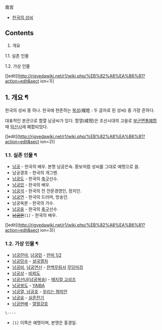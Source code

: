 南宮

  * [한국의 성씨](%ED%95%9C%EA%B5%AD%EC%9D%98%20%EC%84%B1%EC%94%A8.md)

## Contents

    

1. 개요 
    

1.1. 실존 인물

1.2. 가상 인물

[[edit](http://rigvedawiki.net/r1/wiki.php/%EB%82%A8%EA%B6%81?action=edit&sect
ion=1)]

## 1. 개요 ¶

한국의 성씨 중 하나. 한국에 현존하는 [복성](%EB%B3%B5%EC%84%B1.md)(複姓 : 두 글자로 된 성씨) 중 가장
흔하다.

  

대표적인 본관으로 함열 남궁씨가 있다. 함열(咸悅)은 조선시대의 고을로 [부군면통폐합](%EB%B6%80%EA%B5%B0%EB%A9%B4%20%ED%86%B5%ED%8F%90%ED%95%A9.md) 때
[익산시](%EC%9D%B5%EC%82%B0%EC%8B%9C.md)에 폐합되었다.

  

[[edit](http://rigvedawiki.net/r1/wiki.php/%EB%82%A8%EA%B6%81?action=edit&sect
ion=2)]

### 1.1. 실존 인물 ¶

  * [남궁](%EB%82%A8%EA%B6%81.md) \- 한국의 배우. 본명 남궁은숙. 황보처럼 성씨를 그대로 예명으로 씀.
  * 남궁경호 - 한국의 개그맨.
  * [남궁도](%EB%82%A8%EA%B6%81%EB%8F%84.md) \- 한국의 [축구](%EC%B6%95%EA%B5%AC.md)선수.
  * [남궁민](%EB%82%A8%EA%B6%81%EB%AF%BC.md) \- 한국의 배우.
  * [남궁석](%EB%82%A8%EA%B6%81%EC%84%9D.md) \- 한국의 전 전문경영인, 정치인.
  * [남궁연](%EB%82%A8%EA%B6%81%EC%97%B0.md) \- 한국의 드러머, 방송인.
  * 남궁옥분 - 한국의 가수.
  * [남궁웅](%EB%82%A8%EA%B6%81%EC%9B%85.md) \- 한국의 [축구](%EC%B6%95%EA%B5%AC.md)선수.
  * <del>[남궁원](%EB%82%A8%EA%B6%81%EC%9B%90.md)</del>`[1]` \- 한국의 배우.  

[[edit](http://rigvedawiki.net/r1/wiki.php/%EB%82%A8%EA%B6%81?action=edit&sect
ion=3)]

### 1.2. 가상 인물 ¶

  * [남궁란마](%EC%82%AC%EC%98%A4%ED%86%A0%EB%A9%94%20%EB%9E%80%EB%A7%88.md), [남궁민](%EC%82%AC%EC%98%A4%ED%86%A0%EB%A9%94%20%EA%B2%90%EB%A7%88.md) \- [란마 1/2](%EB%9E%80%EB%A7%88%201/2.md)
  * [남궁민수](%EB%82%A8%EA%B6%81%EB%AF%BC%EC%88%98.md) \- [설국열차](%EC%84%A4%EA%B5%AD%EC%97%B4%EC%B0%A8.md)
  * [남궁비](%EB%82%A8%EA%B6%81%EB%B9%84.md), [남궁연신](%EB%82%A8%EA%B6%81%EC%97%B0%EC%8B%A0.md) \- [한백무림서](%ED%95%9C%EB%B0%B1%EB%AC%B4%EB%A6%BC%EC%84%9C.md) [무당마검](%EB%AC%B4%EB%8B%B9%EB%A7%88%EA%B2%80.md)
  * [남궁상](%EB%82%A8%EA%B6%81%EC%83%81.md) \- [비뢰도](%EB%B9%84%EB%A2%B0%EB%8F%84.md)
  * [남궁선녀](%EB%82%A8%EA%B6%81%EC%84%A0%EB%85%80.md)([남궁복숭](%EB%82%A8%EA%B6%81%EB%B3%B5%EC%88%AD.md)) - [매지컬 고삼즈](%EB%A7%A4%EC%A7%80%EC%BB%AC%20%EA%B3%A0%EC%82%BC%EC%A6%88.md)
  * [남궁쌍도](%EB%82%A8%EA%B6%81%EC%8C%8D%EB%8F%84.md) \- [YAIBA](YAIBA.md)
  * [남궁열, 남궁호](%ED%8F%AD%EC%A3%BC%ED%98%95%EC%A0%9C%20%EB%A0%9B%EC%B8%A0%26%EA%B3%A0/%EB%93%B1%EC%9E%A5%EC%9D%B8%EB%AC%BC#s-1.1.md) \- [우리는 챔피언](%EC%9A%B0%EB%A6%AC%EB%8A%94%20%EC%B1%94%ED%94%BC%EC%96%B8.md)
  * [남궁유](%EB%82%A8%EA%B6%81%EC%9C%A0.md) \- [실혼전기](%EC%8B%A4%ED%98%BC%EC%A0%84%EA%B8%B0.md)
  * [남궁현배](%EB%82%A8%EA%B6%81%ED%98%84%EB%B0%B0.md) \- [열혈강호](%EC%97%B4%ED%98%88%EA%B0%95%ED%98%B8.md)

`\----`

  * `[1]` 이쪽은 예명이며, 본명은 홍경일.

